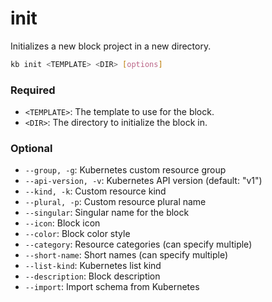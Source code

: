 # init

Initializes a new block project in a new directory.

```bash
kb init <TEMPLATE> <DIR> [options]
```

### Required

- `<TEMPLATE>`: The template to use for the block.
- `<DIR>`: The directory to initialize the block in.


### Optional

- `--group, -g`: Kubernetes custom resource group
- `--api-version, -v`: Kubernetes API version (default: "v1")
- `--kind, -k`: Custom resource kind
- `--plural, -p`: Custom resource plural name
- `--singular`: Singular name for the block
- `--icon`: Block icon
- `--color`: Block color style
- `--category`: Resource categories (can specify multiple)
- `--short-name`: Short names (can specify multiple)
- `--list-kind`: Kubernetes list kind
- `--description`: Block description
- `--import`: Import schema from Kubernetes 